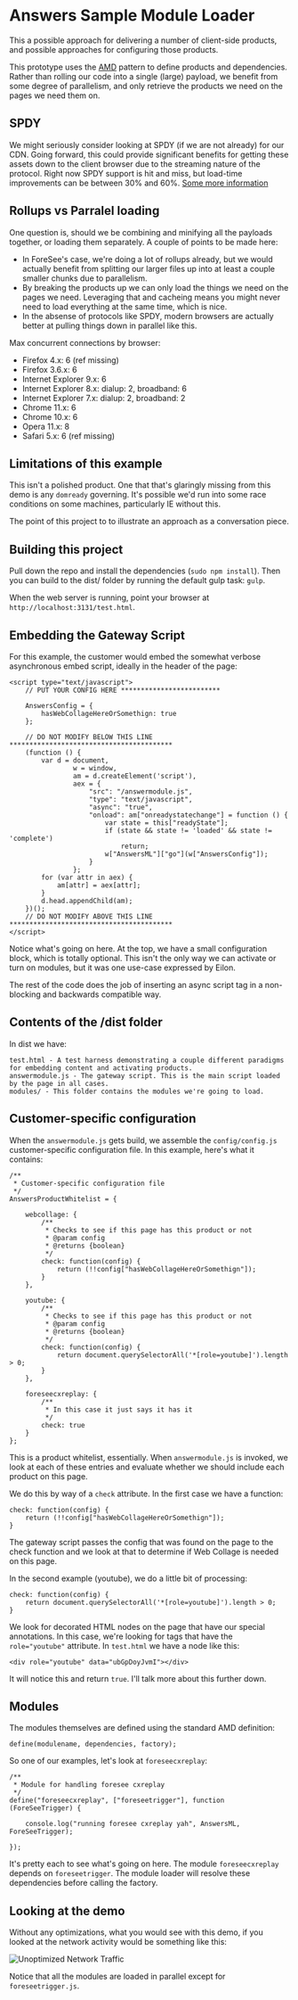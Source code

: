 # Answers Sample Module Loader

This a possible approach for delivering a number of client-side products, and possible approaches for configuring those products.

This prototype uses the [AMD](http://en.wikipedia.org/wiki/Asynchronous_module_definition) pattern to define products and dependencies. Rather than rolling our code into a single (large) payload, we benefit from some degree of parallelism, and only retrieve the products we need on the pages we need them on.

## SPDY

We might seriously consider looking at SPDY (if we are not already) for our CDN. Going forward, this could provide significant benefits for getting these assets down to the client browser due to the streaming nature of the protocol. Right now SPDY support is hit and miss, but load-time improvements can be between 30% and 60%. [Some more information](http://www.webperformancetoday.com/tag/spdy/)

## Rollups vs Parralel loading

One question is, should we be combining and minifying all the payloads together, or loading them separately. A couple of points to be made here:

 * In ForeSee's case, we're doing a lot of rollups already, but we would actually benefit from splitting our larger files up into at least a couple smaller chunks due to parallelism.
 * By breaking the products up we can only load the things we need on the pages we need. Leveraging that and cacheing means you might never need to load everything at the same time, which is nice.
 * In the absense of protocols like SPDY, modern browsers are actually better at pulling things down in parallel like this.

Max concurrent connections by browser:

 * Firefox 4.x: 6 (ref missing)
 * Firefox 3.6.x: 6
 * Internet Explorer 9.x: 6
 * Internet Explorer 8.x: dialup: 2, broadband: 6
 * Internet Explorer 7.x: dialup: 2, broadband: 2
 * Chrome 11.x: 6
 * Chrome 10.x: 6
 * Opera 11.x: 8
 * Safari 5.x: 6 (ref missing)

## Limitations of this example

This isn't a polished product. One that that's glaringly missing from this demo is any `domready` governing. It's possible we'd run into some race conditions on some machines, particularly IE without this.

The point of this project to to illustrate an approach as a conversation piece.

## Building this project

Pull down the repo and install the dependencies (`sudo npm install`). Then you can build to the dist/ folder by running the default gulp task: `gulp`.

When the web server is running, point your browser at `http://localhost:3131/test.html`.

## Embedding the Gateway Script

For this example, the customer would embed the somewhat verbose asynchronous embed script, ideally in the header of the page:

    <script type="text/javascript">
        // PUT YOUR CONFIG HERE *************************

        AnswersConfig = {
            hasWebCollageHereOrSomethign: true
        };

        // DO NOT MODIFY BELOW THIS LINE *****************************************
        (function () {
            var d = document,
                    w = window,
                    am = d.createElement('script'),
                    aex = {
                        "src": "/answermodule.js",
                        "type": "text/javascript",
                        "async": "true",
                        "onload": am["onreadystatechange"] = function () {
                            var state = this["readyState"];
                            if (state && state != 'loaded' && state != 'complete')
                                return;
                            w["AnswersML"]["go"](w["AnswersConfig"]);
                        }
                    };
            for (var attr in aex) {
                am[attr] = aex[attr];
            }
            d.head.appendChild(am);
        })();
        // DO NOT MODIFY ABOVE THIS LINE *****************************************
    </script>

Notice what's going on here. At the top, we have a small configuration block, which is totally optional. This isn't the only way we can activate or turn on modules, but it was one use-case expressed by Eilon.

The rest of the code does the job of inserting an async script tag in a non-blocking and backwards compatible way.

## Contents of the /dist folder

In dist we have:

    test.html - A test harness demonstrating a couple different paradigms for embedding content and activating products.
    answermodule.js - The gateway script. This is the main script loaded by the page in all cases.
    modules/ - This folder contains the modules we're going to load.

## Customer-specific configuration

When the `answermodule.js` gets build, we assemble the `config/config.js` customer-specific configuration file. In this example, here's what it contains:

    /**
     * Customer-specific configuration file
     */
    AnswersProductWhitelist = {

        webcollage: {
            /**
             * Checks to see if this page has this product or not
             * @param config
             * @returns {boolean}
             */
            check: function(config) {
                return (!!config["hasWebCollageHereOrSomethign"]);
            }
        },

        youtube: {
            /**
             * Checks to see if this page has this product or not
             * @param config
             * @returns {boolean}
             */
            check: function(config) {
                return document.querySelectorAll('*[role=youtube]').length > 0;
            }
        },

        foreseecxreplay: {
            /**
             * In this case it just says it has it
             */
            check: true
        }
    };

This is a product whitelist, essentially. When `answermodule.js` is invoked, we look at each of these entries and evaluate whether we should include each product on this page.

We do this by way of a `check` attribute. In the first case we have a function:

    check: function(config) {
        return (!!config["hasWebCollageHereOrSomethign"]);
    }

The gateway script passes the config that was found on the page to the check function and we look at that to determine if Web Collage is needed on this page.

In the second example (youtube), we do a little bit of processing:

    check: function(config) {
        return document.querySelectorAll('*[role=youtube]').length > 0;
    }

We look for decorated HTML nodes on the page that have our special annotations. In this case, we're looking for tags that have the `role="youtube"` attribute. In `test.html` we have a node like this:

    <div role="youtube" data="ubGpDoyJvmI"></div>

It will notice this and return `true`. I'll talk more about this further down.

## Modules

The modules themselves are defined using the standard AMD definition:

    define(modulename, dependencies, factory);

So one of our examples, let's look at `foreseecxreplay`:

    /**
     * Module for handling foresee cxreplay
     */
    define("foreseecxreplay", ["foreseetrigger"], function (ForeSeeTrigger) {

        console.log("running foresee cxreplay yah", AnswersML, ForeSeeTrigger);

    });

It's pretty each to see what's going on here. The module `foreseecxreplay` depends on `foreseetrigger`. The module loader will resolve these dependencies before calling the factory.

## Looking at the demo

Without any optimizations, what you would see with this demo, if you looked at the network activity would be something like this:

![Unoptimized Network Traffic](https://raw.github.com/alexsaves/answersmodule/master/assets/timeline1.png)

Notice that all the modules are loaded in parallel except for `foreseetrigger.js`.